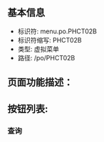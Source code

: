 
## 基本信息

- 标识符: menu.po.PHCT02B
- 标识符缩写: PHCT02B
- 类型: 虚拟菜单
- 路径: /po/PHCT02B

## 页面功能描述：





## 按钮列表:


### 查询


